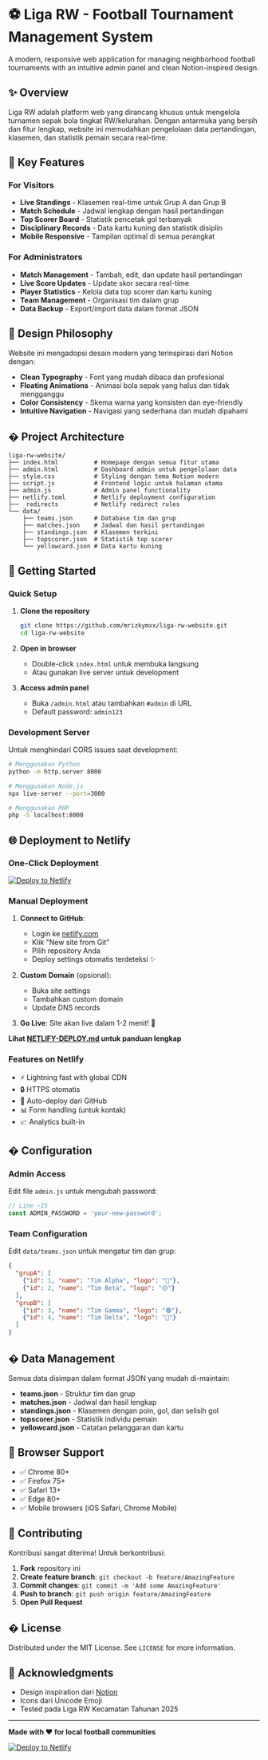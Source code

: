 # ⚽ Liga RW - Football Tournament Management System

A modern, responsive web application for managing neighborhood football tournaments with an intuitive admin panel and clean Notion-inspired design.

## ✨ Overview

Liga RW adalah platform web yang dirancang khusus untuk mengelola turnamen sepak bola tingkat RW/kelurahan. Dengan antarmuka yang bersih dan fitur lengkap, website ini memudahkan pengelolaan data pertandingan, klasemen, dan statistik pemain secara real-time.

## 🌟 Key Features

### For Visitors
- **Live Standings** - Klasemen real-time untuk Grup A dan Grup B
- **Match Schedule** - Jadwal lengkap dengan hasil pertandingan
- **Top Scorer Board** - Statistik pencetak gol terbanyak
- **Disciplinary Records** - Data kartu kuning dan statistik disiplin
- **Mobile Responsive** - Tampilan optimal di semua perangkat

### For Administrators
- **Match Management** - Tambah, edit, dan update hasil pertandingan
- **Live Score Updates** - Update skor secara real-time
- **Player Statistics** - Kelola data top scorer dan kartu kuning
- **Team Management** - Organisasi tim dalam grup
- **Data Backup** - Export/import data dalam format JSON

## 🎨 Design Philosophy

Website ini mengadopsi desain modern yang terinspirasi dari Notion dengan:
- **Clean Typography** - Font yang mudah dibaca dan profesional
- **Floating Animations** - Animasi bola sepak yang halus dan tidak mengganggu
- **Color Consistency** - Skema warna yang konsisten dan eye-friendly
- **Intuitive Navigation** - Navigasi yang sederhana dan mudah dipahami

## � Project Architecture

```
liga-rw-website/
├── index.html          # Homepage dengan semua fitur utama
├── admin.html          # Dashboard admin untuk pengelolaan data
├── style.css           # Styling dengan tema Notion modern
├── script.js           # Frontend logic untuk halaman utama
├── admin.js            # Admin panel functionality
├── netlify.toml        # Netlify deployment configuration
├── _redirects          # Netlify redirect rules
└── data/
    ├── teams.json      # Database tim dan grup
    ├── matches.json    # Jadwal dan hasil pertandingan
    ├── standings.json  # Klasemen terkini
    ├── topscorer.json  # Statistik top scorer
    └── yellowcard.json # Data kartu kuning
```

## 🚀 Getting Started

### Quick Setup
1. **Clone the repository**
   ```bash
   git clone https://github.com/mrizkymxx/liga-rw-website.git
   cd liga-rw-website
   ```

2. **Open in browser**
   - Double-click `index.html` untuk membuka langsung
   - Atau gunakan live server untuk development

3. **Access admin panel**
   - Buka `/admin.html` atau tambahkan `#admin` di URL
   - Default password: `admin123`

### Development Server
Untuk menghindari CORS issues saat development:
```bash
# Menggunakan Python
python -m http.server 8000

# Menggunakan Node.js
npx live-server --port=3000

# Menggunakan PHP
php -S localhost:8000
```

## 🌐 Deployment to Netlify

### One-Click Deployment
[![Deploy to Netlify](https://www.netlify.com/img/deploy/button.svg)](https://app.netlify.com/start/deploy?repository=https://github.com/mrizkymxx/liga-rw-website)

### Manual Deployment
1. **Connect to GitHub**:
   - Login ke [netlify.com](https://netlify.com)
   - Klik "New site from Git"
   - Pilih repository Anda
   - Deploy settings otomatis terdeteksi ✨

2. **Custom Domain** (opsional):
   - Buka site settings
   - Tambahkan custom domain
   - Update DNS records

3. **Go Live**: Site akan live dalam 1-2 menit! 🚀

**Lihat [NETLIFY-DEPLOY.md](NETLIFY-DEPLOY.md) untuk panduan lengkap**

### Features on Netlify
- ⚡ Lightning fast with global CDN
- 🔒 HTTPS otomatis
- 🔄 Auto-deploy dari GitHub
- 📊 Form handling (untuk kontak)
- 📈 Analytics built-in

## � Configuration

### Admin Access
Edit file `admin.js` untuk mengubah password:
```javascript
// Line ~15
const ADMIN_PASSWORD = 'your-new-password';
```

### Team Configuration
Edit `data/teams.json` untuk mengatur tim dan grup:
```json
{
  "grupA": [
    {"id": 1, "name": "Tim Alpha", "logo": "🔴"},
    {"id": 2, "name": "Tim Beta", "logo": "🟡"}
  ],
  "grupB": [
    {"id": 3, "name": "Tim Gamma", "logo": "🟢"},
    {"id": 4, "name": "Tim Delta", "logo": "🔵"}
  ]
}
```

## � Data Management

Semua data disimpan dalam format JSON yang mudah di-maintain:

- **teams.json** - Struktur tim dan grup
- **matches.json** - Jadwal dan hasil lengkap
- **standings.json** - Klasemen dengan poin, gol, dan selisih gol
- **topscorer.json** - Statistik individu pemain
- **yellowcard.json** - Catatan pelanggaran dan kartu

## 📱 Browser Support

- ✅ Chrome 80+
- ✅ Firefox 75+
- ✅ Safari 13+
- ✅ Edge 80+
- ✅ Mobile browsers (iOS Safari, Chrome Mobile)

## 🤝 Contributing

Kontribusi sangat diterima! Untuk berkontribusi:

1. **Fork** repository ini
2. **Create feature branch**: `git checkout -b feature/AmazingFeature`
3. **Commit changes**: `git commit -m 'Add some AmazingFeature'`
4. **Push to branch**: `git push origin feature/AmazingFeature`
5. **Open Pull Request**

## � License

Distributed under the MIT License. See `LICENSE` for more information.

## 🙏 Acknowledgments

- Design inspiration dari [Notion](https://notion.so)
- Icons dari Unicode Emoji
- Tested pada Liga RW Kecamatan Tahunan 2025

---

**Made with ❤️ for local football communities**

[![Deploy to Netlify](https://www.netlify.com/img/deploy/button.svg)](https://app.netlify.com/start/deploy?repository=https://github.com/mrizkymxx/liga-rw-website)
